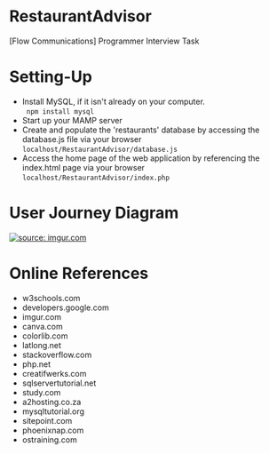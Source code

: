# RestaurantAdvisor
[Flow Communications] Programmer Interview Task

# Setting-Up

* Install MySQL, if it isn't already on your computer. <br />
  ` npm install mysql`
* Start up your MAMP server
* Create and populate the 'restaurants' database by accessing the database.js file via your browser 
  ` localhost/RestaurantAdvisor/database.js `
* Access the home page of the web application by referencing the index.html page via your browser 
  ` localhost/RestaurantAdvisor/index.php `

# User Journey Diagram

<a href="https://imgur.com/TS9MtsL"><img src="https://i.imgur.com/TS9MtsL.png" title="source: imgur.com" /></a>

# Online References

* w3schools.com
* developers.google.com
* imgur.com
* canva.com
* colorlib.com
* latlong.net
* stackoverflow.com
* php.net
* creatifwerks.com
* sqlservertutorial.net
* study.com
* a2hosting.co.za
* mysqltutorial.org
* sitepoint.com
* phoenixnap.com
* ostraining.com
